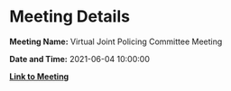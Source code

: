 # Meeting Details

**Meeting Name:** Virtual Joint Policing Committee Meeting

**Date and Time:** 2021-06-04 10:00:00

**[Link to Meeting](https://www.limerick.ie/council/whats-on/joint-policing-committee-meeting-13)**
